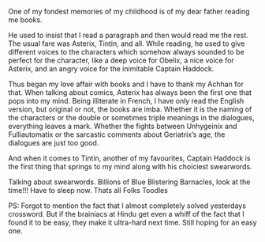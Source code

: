 
One of my fondest memories of my childhood is of my dear father reading me books. 

He used to insist that I read a paragraph and then would read me the rest. The usual fare was Asterix, Tintin, and all. While 
reading, he used to give different voices to the characters which somehow always sounded to be perfect for the character, like a 
deep voice for Obelix, a nice voice for Asterix, and an angry voice for the inimitable Captain Haddock. 

Thus began my love affair 
with books and I have to thank my Achhan for that. When talking about comics, Asterix has always been the first one that pops into
my mind. Being illiterate in French, I have only read the English version, but original or not, the books are imba. Whether it is 
the naming of the characters or the double or sometimes triple meanings in the dialogues, everything leaves a mark. Whether the 
fights between Unhygeinix and Fulliautomatix or the sarcastic comments about Geriatrix’s age, the dialogues are just too good. 

And when it comes to Tintin, another of my favourites, Captain Haddock is the first thing that springs to my mind along with his 
choiciest swearwords. 

Talking about swearwords. Billions of Blue Blistering Barnacles, look at the time!!! Have to sleep now.
Thats all Folks
Toodles

PS: Forgot to mention the fact that I almost completely solved yesterdays crossword. But if the brainiacs at Hindu get even a whiff
of the fact that I found it to be easy, they make it ultra-hard next time. Still hoping for an easy one.
